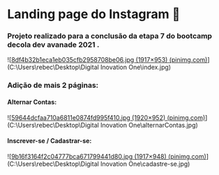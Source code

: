 # Landing page do Instagram :rocket:

### Projeto realizado para a conclusão da etapa 7 do bootcamp decola dev avanade 2021 . 



![[8df4b32b1eca1eb035cfb2958708be06.jpg (1917×953) (pinimg.com)](https://i.pinimg.com/originals/8d/f4/b3/8df4b32b1eca1eb035cfb2958708be06.jpg)](C:\Users\rebec\Desktop\Digital Inovation One\index.jpg)



### Adição de mais 2 páginas:

#### Alternar Contas:

![[59644dcfaa710a6811e0874fd995f410.jpg (1920×952) (pinimg.com)](https://i.pinimg.com/originals/59/64/4d/59644dcfaa710a6811e0874fd995f410.jpg)](C:\Users\rebec\Desktop\Digital Inovation One\alternarContas.jpg)

#### Inscrever-se / Cadastrar-se:

![[9b16f3164f2c04777bca671799441d80.jpg (1917×948) (pinimg.com)](https://i.pinimg.com/originals/9b/16/f3/9b16f3164f2c04777bca671799441d80.jpg)](C:\Users\rebec\Desktop\Digital Inovation One\cadastre-se.jpg)

